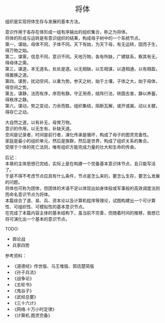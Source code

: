 <center><font size=5>将体</font></center>

组织是实现将体生存与发展的基本方法。<br>

意识作用于各存在体形成一组有序输出的组织集合，称之为将体。<br/>
将体的形成与运转是有意识组织的结果，构成母子树中的一个系统节点。<br/>
第一，谋始，母体不同，子体不同。天下有始，为天下母，有无运转，固而子生，得万物之始。<br/>
第二，谋需，信息不同，意识不同。天地万物，各有所缺，广建联系，察其有无，得母体之需。<br/>
第三，谋道，本无道名，处处是道。以无相缺，以生相谋，以道相通，以有相盈，得置换之道。<br/>
第四，谋势，扰动空间，以重为势。参天之树，始于土壤，子体之大，始于母体，得空间之势。<br/>
第五，谋静，法而有序，序而有静。守正用奇，结阵行法，转圆去害，静以养蓄，得秩序之静。<br/>
第六，谋动，势之变动，力余而胜。组织集结，阻断瓦解，或开或阖，动以关楗，得存亡之动。<br/>

大自然之道，以有补无，母育万物。<br/>
意识的作用，以无生有，补缺天道。<br/>
空间是记录者，时间是前行者，演化传承是循环，构成了母子的图灵完备性。<br/>
家庭是最小的组织单元，然后是族群，然后是世界，构成了组织关系的集合。<br/>
受限于个体的死亡法则，唯有组织方能完成力量的壮大和生命的传承。<br/>

后记：<br/>
本章的主体思想已完结，实际上是在构建一个完备基本意识体节点，且只能写活了。<br/>
于是不得不考虑节点应具有什么条件，节点是怎么来的，要怎么生存，要怎么发展的问题。<br/>
将体也可称为团体，但团体的术语不足以体现出如身体般或军事般的高效调度法则而命名意识节点为将体。<br/>
本篇综合了道、易、兵、资本论以及计算机程序等理论，试图构建出一个可计算性、可组织性、可模拟性的基本意识节点。<br/>
在完成了本篇内容主体的基本结构下，虽当前不完善，但随着时间的推移，我想已将可演化出一个基本的意识节点。<br/>

TODO: 
* 舆论战
* 兵家四势


参考资料：
* 《道德经》传世版、马王堆版、郭店楚简版
* 《孙子兵法》
* 《战争论》
* 《五轮书》
* 《鬼谷子》
* 《武经总要》
* 《三十六计》
* 《网络.十万小时定律》
* 《计算机.图灵完备》

